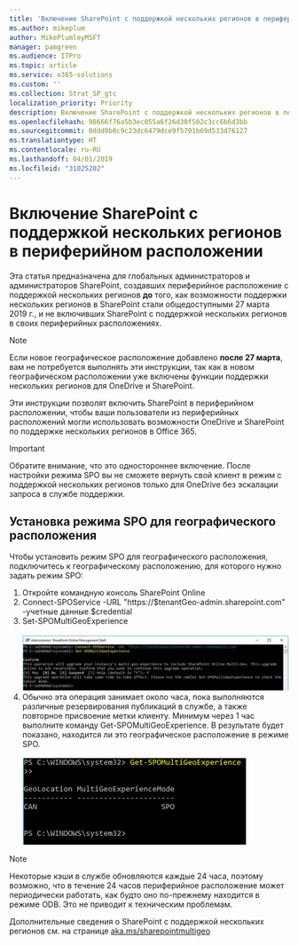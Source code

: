 ```yaml
---
title: 'Включение SharePoint c поддержкой нескольких регионов в периферийном расположении '
ms.author: mikeplum
author: MikePlumleyMSFT
manager: pamgreen
ms.audience: ITPro
ms.topic: article
ms.service: o365-solutions
ms.custom: ''
ms.collection: Strat_SP_gtc
localization_priority: Priority
description: Включение SharePoint c поддержкой нескольких регионов в периферийном расположении.
ms.openlocfilehash: 98666f76a5b3ec055a6f26d30f502c3cc6b6d3bb
ms.sourcegitcommit: 0ddd9b0c9c23dc6479dce9f5701b69d533d76127
ms.translationtype: HT
ms.contentlocale: ru-RU
ms.lasthandoff: 04/01/2019
ms.locfileid: "31025202"
---
```

# <a name="enabling-sharepoint-multi-geo-in-your-satellite-geo-location"></a>Включение SharePoint c поддержкой нескольких регионов в периферийном расположении 

Эта статья предназначена для глобальных администраторов и администраторов SharePoint, создавших периферийное расположение с поддержкой нескольких регионов **до** того, как возможности поддержки нескольких регионов в SharePoint стали общедоступными 27 марта 2019 г., и не включивших SharePoint с поддержкой нескольких регионов в своих периферийных расположениях. 

>[!Note]
>Если новое географическое расположение добавлено **после 27 марта**, вам не потребуется выполнять эти инструкции, так как в новом географическом расположении уже включены функции поддержки нескольких регионов для OneDrive и SharePoint.

Эти инструкции позволят включить SharePoint в периферийном расположении, чтобы ваши пользователи из периферийных расположений могли использовать возможности OneDrive и SharePoint по поддержке нескольких регионов в Office 365. 

>[!IMPORTANT]
>Обратите внимание, что это одностороннее включение. После настройки режима SPO вы не сможете вернуть свой клиент в режим с поддержкой нескольких регионов только для OneDrive без эскалации запроса в службе поддержки. 

## <a name="to-set-a-geo-location-into-spo-mode"></a>Установка режима SPO для географического расположения

Чтобы установить режим SPO для географического расположения, подключитесь к географическому расположению, для которого нужно задать режим SPO:

1.  Откройте командную консоль SharePoint Online 
2.  Connect-SPOService -URL "https://$tenantGeo-admin.sharepoint.com" -учетные данные $credential
3.  Set-SPOMultiGeoExperience</br></br>
![Set-SPOMultiGeoExperience](media/Set-SPO-MultiGeo.jpg)
4.  Обычно эта операция занимает около часа, пока выполняются различные резервирования публикаций в службе, а также повторное присвоение метки клиенту. Минимум через 1 час выполните команду Get-SPOMultiGeoExperience.  В результате будет показано, находится ли это географическое расположение в режиме SPO.</br></br>
![Set-SPOMultiGeoExperience](media/Get-SPO-MultiGeo.jpg)

 
 
 
>[!Note]
>Некоторые кэши в службе обновляются каждые 24 часа, поэтому возможно, что в течение 24 часов периферийное расположение может периодически работать, как будто оно по-прежнему находится в режиме ODB. Это не приводит к техническим проблемам. 
 
Дополнительные сведения о SharePoint с поддержкой нескольких регионов см. на странице [aka.ms/sharepointmultigeo](https://docs.microsoft.com/ru-RU/office365/enterprise/multi-geo-capabilities-in-onedrive-and-sharepoint-online-in-office-365)


